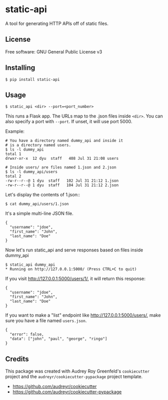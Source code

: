 static-api
==========

A tool for generating HTTP APIs off of static files.


License
-------
Free software: GNU General Public License v3


Installing
----------

  ```
  $ pip install static-api
  ```


Usage
-----

  ```
  $ static_api <dir> --port=<port_number>
  ```

  This runs a Flask app. The URLs map to the .json files inside `<dir>`. You can also specify a port with `--port`. If unset, it will use port 5000.

  Example:

  ```
  # You have a directory named dummy_api and inside it
  # is a directory named users.
  $ ls -l dummy_api
  total 1
  drwxr-xr-x  12 dyu  staff   408 Jul 31 21:08 users

  # Inside users/ are files named 1.json and 2.json
  $ ls -l dummy_api/users
  total 2
  -rw-r--r--@ 1 dyu  staff   102 Jul 31 21:12 1.json
  -rw-r--r--@ 1 dyu  staff   104 Jul 31 21:12 2.json
  ```

  Let's display the contents of 1.json::

  ```
  $ cat dummy_api/users/1.json
  ```

  It's a simple multi-line JSON file.
  ```
  {
    "username": "jdoe",
    "first_name": "John",
    "last_name": "Doe"
  }
  ```

  Now let's run static_api and serve responses based on  files inside dummy_api

  ```
  $ static_api dummy_api
  * Running on http://127.0.0.1:5000/ (Press CTRL+C to quit)
  ```

  If you visit http://127.0.0.1:5000/users/1/, it will return this response:

  ```
  {
    "username": "jdoe",
    "first_name": "John",
    "last_name": "Doe"
  }
  ```


  If you want to make a "list" endpoint like http://127.0.0.1:5000/users/, make sure you have a file named `users.json`.

  ```
  {
    "error": false,
    "data": ["john", "paul", "george", "ringo"]
  }
  ```

Credits
-------

This package was created with Audrey Roy Greenfeld's `cookiecutter` project and the `audreyr/cookiecutter-pypackage` project template.
* https://github.com/audreyr/cookiecutter
* https://github.com/audreyr/cookiecutter-pypackage
